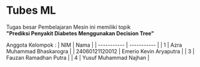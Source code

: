 # Tubes ML
Tugas besar Pembelajaran Mesin ini memiliki topik <br>
**"Prediksi Penyakit Diabetes Menggunakan Decision Tree"**

Anggota Kelompok :
| NIM      | Nama |
| ----------- | ----------- |
| 1 | Azra Muhammad Bhaskarogra |
| 24060121120012      | Emerio Kevin Aryaputra |
| 3   | Fauzan Ramadhan Putra |
| 4  | Yusuf Muhammad Najhan |
